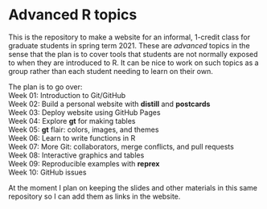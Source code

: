 # Advanced R topics

This is the repository to make a website for an informal, 1-credit class for graduate students in spring term 2021.  These are *advanced* topics in the sense that the plan is to cover tools that students are not normally exposed to when they are introduced to R. It can be nice to work on such topics as a group rather than each student needing to learn on their own.

The plan is to go over:  
Week 01: Introduction to Git/GitHub  
Week 02: Build a personal website with **distill** and **postcards**  
Week 03: Deploy website using GitHub Pages  
Week 04: Explore **gt** for making tables  
Week 05: **gt** flair: colors, images, and themes    
Week 06: Learn to write functions in R  
Week 07: More Git: collaborators, merge conflicts, and pull requests  
Week 08: Interactive graphics and tables     
Week 09: Reproducible examples with **reprex**      
Week 10: GitHub issues   

At the moment I plan on keeping the slides and other materials in this same repository so I can add them as links in the website.
